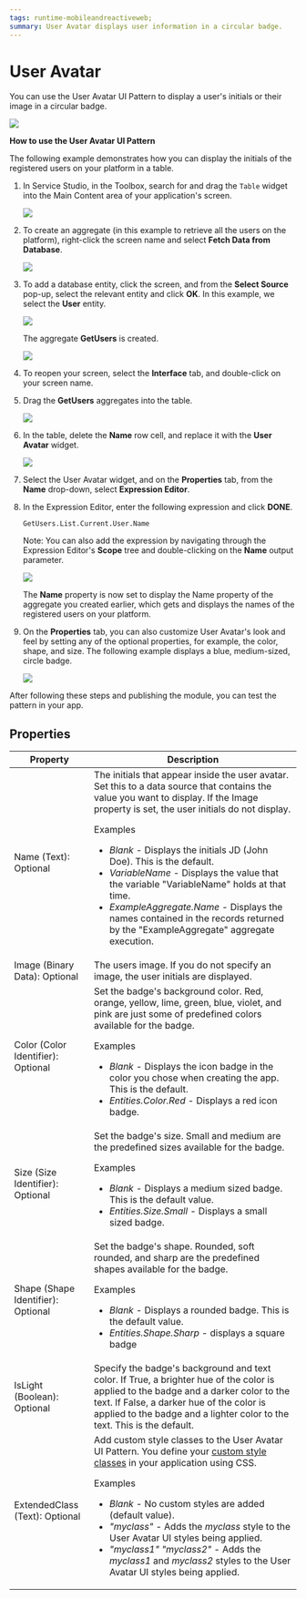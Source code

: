 ```yaml
---
tags: runtime-mobileandreactiveweb;
summary: User Avatar displays user information in a circular badge.
---
```


# User Avatar

You can use the User Avatar UI Pattern to display a user's initials or their image in a circular badge.

![](<images/useravatar-4-ss.png>)

**How to use the User Avatar UI Pattern**

The following example demonstrates how you can display the initials of the registered users on your platform in a table.

1. In Service Studio, in the Toolbox, search for and drag the `Table` widget into the Main Content area of your application's screen.  

    ![](<images/useravatar-9-ss.png>)

1. To create an aggregate (in this example to retrieve all the users on the platform), right-click the screen name and select **Fetch Data from Database**.

    ![](<images/useravatar-3-ss.png>)

1. To add a database entity, click the screen, and from the **Select Source** pop-up, select the relevant entity and click **OK**. In this example, we select the **User** entity.

    ![](<images/useravatar-5-ss.png>)

    The aggregate **GetUsers** is created.

    ![](<images/useravatar-6-ss.png>)

1. To reopen your screen, select the **Interface** tab, and double-click on your screen name.

1. Drag the **GetUsers** aggregates into the table.

    ![](<images/useravatar-1-ss.png>)

1. In the table, delete the **Name** row cell, and replace it with the **User Avatar** widget. 

    ![](<images/useravatar-2-ss.png>)

1. Select the User Avatar widget, and on the **Properties** tab, from the **Name** drop-down, select **Expression Editor**.

1. In the Expression Editor, enter the following expression and click **DONE**.

    `GetUsers.List.Current.User.Name`

    Note: You can also add the expression by navigating through the Expression Editor's **Scope** tree and double-clicking on the **Name** output parameter.

    ![](<images/useravatar-7-ss.png>)

    The **Name** property is now set to display the Name property of the aggregate you created earlier, which gets and displays the names of the registered users on your platform.

1. On the **Properties** tab, you can also customize User Avatar's look and feel by setting any of the optional properties, for example, the color, shape, and size. The following example displays a blue, medium-sized, circle badge.  

    ![](<images/useravatar-8-ss.png>)

After following these steps and publishing the module, you can test the pattern in your app.

## Properties

| Property | Description |
|---|---|
| Name (Text): Optional | The initials that appear inside the user avatar. Set this to a data source that contains the value you want to display. If the Image property is set, the user initials do not display.<p>Examples <ul><li>_Blank_ - Displays the initials JD (John Doe). This is the default.</li><li>_VariableName_ - Displays the value that the variable "VariableName" holds at that time.</li><li>_ExampleAggregate.Name_ - Displays the names contained in the records returned by the "ExampleAggregate" aggregate execution.</li></ul></p> |
| Image (Binary Data): Optional | The users image. If you do not specify an image, the user initials are displayed.|
| Color (Color Identifier): Optional | Set the badge's background color. Red, orange, yellow, lime, green, blue, violet, and pink are just some of predefined colors available for the badge. <p>Examples <ul><li>_Blank_ - Displays the icon badge in the color you chose when creating the app. This is the default.</li><li>_Entities.Color.Red_ - Displays a red icon badge.</li></ul></p> |
| Size (Size Identifier): Optional | Set the badge's size. Small and medium are the predefined sizes available for the badge. <p>Examples <ul><li>_Blank_ - Displays a medium sized badge. This is the default value. </li><li>_Entities.Size.Small_ - Displays a small sized badge.</li></ul></p> |
| Shape (Shape Identifier): Optional | Set the badge's shape. Rounded, soft rounded, and sharp are the predefined shapes available for the badge. <p>Examples <ul><li>_Blank_ - Displays a rounded badge. This is the default value.</li><li>_Entities.Shape.Sharp_ - displays a square badge</li></ul></p> |
| IsLight (Boolean): Optional | Specify the badge's background and text color. If True, a brighter hue of the color is applied to the badge and a darker color to the text. If False, a darker hue of the color is applied to the badge and a lighter color to the text. This is the default. |
| ExtendedClass (Text): Optional | Add custom style classes to the User Avatar UI Pattern. You define your [custom style classes](../../../../../develop/ui/look-feel/css.md) in your application using CSS. <p>Examples <ul><li>_Blank_ - No custom styles are added (default value).</li><li>_"myclass"_ - Adds the _myclass_ style to the User Avatar UI styles being applied.</li><li>_"myclass1" "myclass2"_ - Adds the _myclass1_ and _myclass2_ styles to the User Avatar UI styles being applied.</li></ul></p> |
